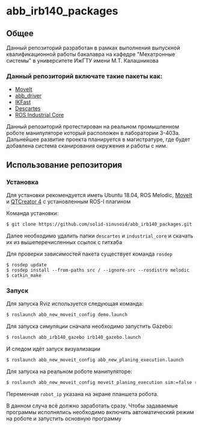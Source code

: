 # abb_irb140_packages
## Общее

Данный репозиторий разработан в рамках выполнения выпускной квалификационной работы бакалавра на кафедре "Мехатронные системы" в университете ИжГТУ имени М.Т. Калашникова

### Данный репозиторий включате такие пакеты как:

- [MoveIt][moveit_tutorial]
- [abb_driver][abb_d_repo]
- [IKFast][ikfast]
- [Descartes][descartes]
- [ROS Industrial Core][ros_i_core]

Данный репозиторий протестирован на реальном промышленном роботе манипуляторе который расположен в лаборатории 3-403а. Дальнейшее развитие проекта планируется в магистратуре, где будет добавлена система сканирования окружения и работы с ним.

## Использование репозитория
### Установка
Для установки рекомендуется иметь Ubuntu 18.04, ROS Melodiс, [MoveIt][moveit_install] и [QTCreator 4][qt_ros] с установленным ROS-I плагином

Команда установки:
```sh
$ git clone https://github.com/solid-sinusoid/abb_irb140_packages.git
```
Далее необходимо удалить папки `descartes` и `industrial_core` и скачать их из вышеперечисленных ссылок с гитхаба

Для проверки зависимостей пакета существует команда `rosdep` 

```
$ rosdep update
$ rosdep install --from-paths src / --ignore-src --rosdistro melodic
$ catkin_make
```

### Запуск
Для запуска Rviz используется следующая команда:
```sh
$ roslaunch abb_new_moveit_config demo.launch
```
Для запуска симуляции сначала необходимо запустить Gazebo:
```sh
$ roslaunch abb_irb140_gazebo irb140_gazebo.launch
```
И следом идёт запуск визуализации
```sh
$ roslaunch abb_new_moveit_config abb_new_planing_execution.launch
```

Для запуска на реальном роботе манипуляторе: 
```sh
$ roslaunch abb_new_moveit_config moveit_planing_execution sim:=false robot_ip:=111.111.111.1
```
Переменная `robot_ip` указана на экране планшета робота.

В данном случа всё должно заработать сразу. Чтобы задаваемые программы исполнялись необходимо включить автоматический режим на роботе и запустить основную программу

[moveit_tutorial]: <http://docs.ros.org/en/melodic/api/moveit_tutorials/html/index.html>
[qt_ros]: <https://ros-qtc-plugin.readthedocs.io/en/latest/>
[moveit_install]: <https://moveit.ros.org/install/>
[abb_d_repo]: <https://github.com/ros-industrial/abb_driver>
[ikfast]: <http://docs.ros.org/en/melodic/api/moveit_tutorials/html/doc/ikfast/ikfast_tutorial.html>
[descartes]: <https://github.com/ros-industrial-consortium/descartes>
[ros_i_core]: <https://github.com/ros-industrial/industrial_core>

